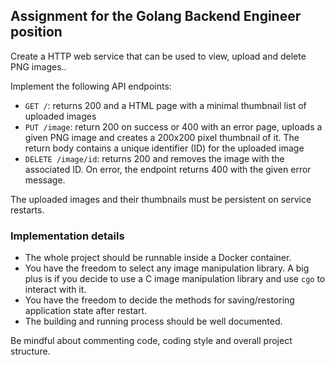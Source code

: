## Assignment for the Golang Backend Engineer position


Create a HTTP web service that can be used to view, upload and delete PNG images..

Implement the following API endpoints:

- ``GET /``: returns 200 and a HTML page with a minimal thumbnail list of uploaded images
- ``PUT /image``: return 200 on success or 400 with an error page, uploads a given PNG image and creates a 200x200 pixel thumbnail of it. The return body contains a unique identifier (ID) for the uploaded image
- ``DELETE /image/id``: returns 200 and removes the image with the associated ID. On error, the endpoint returns 400 with the given error message.


The uploaded images and their thumbnails must be persistent on service restarts.

### Implementation details

- The whole project should be runnable inside a Docker container.
- You have the freedom to select any image manipulation library. A big plus is if you decide to use a C image manipulation library and use ``cgo`` to interact with it.
- You have the freedom to decide the methods for saving/restoring application state after restart.
- The building and running process should be well documented.

Be mindful about commenting code, coding style and overall project structure.
